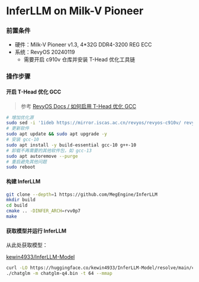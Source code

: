 # InferLLM on Milk-V Pioneer

### 前置条件

- 硬件：Milk-V Pioneer v1.3, 4*32G DDR4-3200 REG ECC
- 系统：RevyOS 20240119
    - 需要开启 c910v 仓库并安装 T-Head 优化工具链

### 操作步骤

#### 开启 T-Head 优化 GCC

> 参考 [RevyOS Docs / 如何启用 T-Head 优化 GCC](https://revyos.github.io/docs/build/debian/enable_optimization_gcc/)

```bash
# 增加优化源
sudo sed -i '1ideb https://mirror.iscas.ac.cn/revyos/revyos-c910v/ revyos-c910v main' /etc/apt/sources.list
# 更新软件
sudo apt update && sudo apt upgrade -y
# 安装 gcc-10
sudo apt install -y build-essential gcc-10 g++-10
# 卸载不再需要的其他软件包，如 gcc-13
sudo apt autoremove --purge
# 重启避免其他问题
sudo reboot
```

#### 构建 InferLLM

```bash
git clone --depth=1 https://github.com/MegEngine/InferLLM
mkdir build
cd build
cmake .. -DINFER_ARCH=rvv0p7
make
```

#### 获取模型并运行 InferLLM

从此处获取模型：

[kewin4933/InferLLM-Model](https://huggingface.co/kewin4933/InferLLM-Model/tree/main)

```bash
curl -LO https://huggingface.co/kewin4933/InferLLM-Model/resolve/main/chatglm-q4.bin?download=true
./chatglm -m chatglm-q4.bin -t 64 --mmap
```